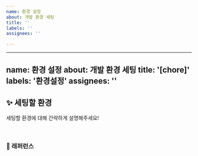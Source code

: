 ```yaml
---
name: 환경 설정
about: 개발 환경 세팅
title: ''
labels: ''
assignees: ''

---
```


---
name: 환경 설정
about: 개발 환경 세팅
title: '[chore]'
labels: '환경설정'
assignees: ''
---

## ✨ 세팅할 환경

세팅할 환경에 대해 간략하게 설명해주세요!

<br>

### 📕 래퍼런스
